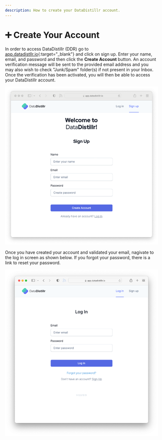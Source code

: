 ```yaml
---
description: How to create your DataDistillr account.
---
```


# ➕ Create Your Account

In order to access DataDistillr (DDR) go to [app.datadistllr.io](https://app.datadistillr.io){:target="_blank"} and click on sign up. Enter your name, email, and password and then click the **Create Account** button. An account verification message will be sent to the provided email address and you may also wish to check "Junk/Spam" folder(s) if not present in your Inbox. Once the verification has been activated, you will then be able to access your DataDistillr account.

![Sign up for DataDistillr](<../img/Screen Shot 2021-11-15 at 12.31.37 PM (3).png>)

Once you have created your account and validated your email, nagivate to the log in screen as shown below. If you forgot your password, there is a link to reset your password.&#x20;

![Log in to DataDistillr](<../img/Screen Shot 2021-11-15 at 12.39.02 PM.png>)